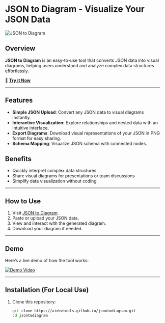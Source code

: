 # JSON to Diagram - Visualize Your JSON Data

![JSON to Diagram](https://i3.ytimg.com/vi/U-yjWxmF2ho/hqdefault.jpg)

## Overview

**JSON to Diagram** is an easy-to-use tool that converts JSON data into visual diagrams, helping users understand and analyze complex data structures effortlessly.

🔗 **[Try it Now](https://aidevtools.github.io/jsontodiagram/)**

---

## Features

- **Simple JSON Upload**: Convert any JSON data to visual diagrams instantly.
- **Interactive Visualization**: Explore relationships and nested data with an intuitive interface.
- **Export Diagrams**: Download visual representations of your JSON in PNG format for easy sharing.
- **Schema Mapping**: Visualize JSON schema with connected nodes.

## Benefits

- Quickly interpret complex data structures
- Share visual diagrams for presentations or team discussions
- Simplify data visualization without coding

---

## How to Use

1. Visit [JSON to Diagram](https://aidevtools.github.io/jsontodiagram/).
2. Paste or upload your JSON data.
3. View and interact with the generated diagram.
4. Download your diagram if needed.

---

## Demo

Here’s a live demo of how the tool works:

[![Demo Video](https://www.youtube.com/watch?v=U-yjWxmF2ho)](https://www.youtube.com/watch?v=U-yjWxmF2ho)

---

## Installation (For Local Use)

1. Clone this repository:

   ```bash
   git clone https://aidevtools.github.io/jsontodiagram.git
   cd jsontodiagram
